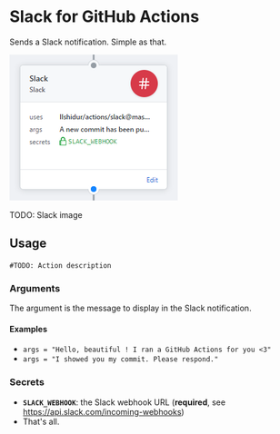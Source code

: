 # Slack for GitHub Actions

Sends a Slack notification. Simple as that.

![GitHub Action](action.png "GitHub Action")

TODO: Slack image

## Usage

```
#TODO: Action description
```

### Arguments

The argument is the message to display in the Slack notification.

#### Examples

* `args = "Hello, beautiful ! I ran a GitHub Actions for you <3"`
* `args = "I showed you my commit. Please respond."`

### Secrets

* **`SLACK_WEBHOOK`**: the Slack webhook URL (**required**, see https://api.slack.com/incoming-webhooks)
* That's all.
